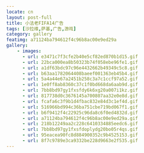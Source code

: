 ```yaml
---
locate: cn
layout: post-full
title: 小法老FIFA14广告
tags: [沙拉维,萨基,广告,游戏]
category: gallery
featimg: a71124ba794612f4c96b8ac00e9ed29a
gallery:
    - images:
      - url: e3471c7f3cfe2b40e5cf82ed870b1d15.gif
      - url: 22bca000ea8b50323b74f058ebe96fe1.gif
      - url: a1df63bdc97c96e4432662b49349c5c8.gif
      - url: b63aa1782064408baeef001363eb45b4.gif
      - url: 5a4a44e67a2451b258c3a7c1ccf97a52.gif
      - url: 1e0ff8ab8360c37c1f0bd668da6aab9d.gif
      - url: 7bb8bd97gy1fxsfdy6k6xg20a007i1kz.gif
      - url: 817738d0c3676145a700807aa32e0e8d.gif
      - url: fcafa6c3f9b1d4fbac832e84d3c1ef4d.gif
      - url: 516966bd994c36ba751cbe719bd067f1.gif
      - url: b6f9412f4c22925c96da8c6f0ed4832d.gif
      - url: a71124ba794612f4c96b8ac00e9ed29a.gif
      - url: 218b12249aa2c228c6410334885eedc6.gif
      - url: 7bb8bd97gy1fxsfdoplydg20bo05r4qs.gif
      - url: 95eacea90fc8d884900352c9b4525153.gif
      - url: 8f7c9789e3ca9332be228d9663e2f535.gif
---
```

